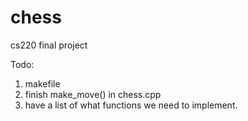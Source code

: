 # chess

cs220 final project

Todo:
1. makefile
2. finish make_move() in chess.cpp
3. have a list of what functions we need to implement. 
